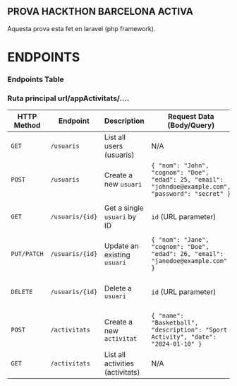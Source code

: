  ## PROVA HACKTHON BARCELONA ACTIVA

 Aquesta prova esta fet en laravel (php framework).

# ENDPOINTS

### Endpoints Table

### Ruta principal url/appActivitats/.... 

| HTTP Method | Endpoint                     | Description                                             | Request Data (Body/Query)                                                                                           | Response                                             |
|-------------|------------------------------|---------------------------------------------------------|---------------------------------------------------------------------------------------------------------------------|------------------------------------------------------|
| `GET`       | `/usuaris`                    | List all users (usuaris)                                 | N/A                                                                                                                 | JSON array of `usuaris`                              |
| `POST`      | `/usuaris`                    | Create a new `usuari`                                    | `{ "nom": "John", "cognom": "Doe", "edad": 25, "email": "johndoe@example.com", "password": "secret" }`               | Newly created `usuari` (JSON)                        |
| `GET`       | `/usuaris/{id}`               | Get a single `usuari` by ID                              | `id` (URL parameter)                                                                                                | Single `usuari` object (JSON)                        |
| `PUT/PATCH` | `/usuaris/{id}`               | Update an existing `usuari`                              | `{ "nom": "Jane", "cognom": "Doe", "edad": 26, "email": "janedoe@example.com" }`                                     | Updated `usuari` object (JSON)                       |
| `DELETE`    | `/usuaris/{id}`               | Delete a `usuari`                                        | `id` (URL parameter)                                                                                                | Deletion success message (JSON)                      |
| `POST`      | `/activitats`                 | Create a new `activitat`                                 | `{ "name": "Basketball", "description": "Sport Activity", "date": "2024-01-10" }`                                    | Newly created `activitat` (JSON)                     |
| `GET`       | `/activitats`                 | List all activities (activitats)                         | N/A                                                                                                                 | JSON array of `activitats`                           |


